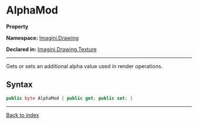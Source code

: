 # AlphaMod

**Property**

**Namespace:** [Imagini.Drawing](Imagini.Drawing.md)

**Declared in:** [Imagini.Drawing.Texture](Imagini.Drawing.Texture.md)

------



Gets or sets an additional alpha value used in render operations.


## Syntax

```csharp
public byte AlphaMod { public get; public set; }
```

------

[Back to index](index.md)